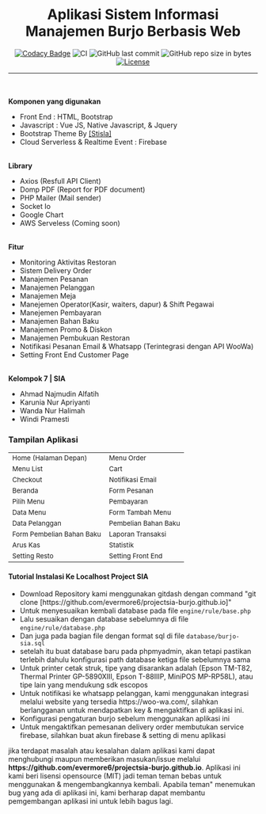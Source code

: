 <p align="center">
</p>

<h1 align="center">Aplikasi Sistem Informasi Manajemen Burjo Berbasis Web</h1>

<span align="center">

[![Codacy Badge](https://api.codacy.com/project/badge/Grade/139795be2c474f848c4994d7ecdc5924)](https://app.codacy.com/manual/haxorsprogramming/Nadha-Resto?utm_source=github.com&utm_medium=referral&utm_content=haxorsprogramming/Nadha-Resto&utm_campaign=Badge_Grade_Dashboard)
![CI](https://github.com/haxorsprogramming/Nadha-Resto/workflows/CI/badge.svg) ![GitHub last commit](https://img.shields.io/github/last-commit/haxorsprogramming/Nadha-Resto.svg) ![GitHub repo size in bytes](https://img.shields.io/github/repo-size/badges/shields.svg) [![License](https://img.shields.io/github/license/haxorsprogramming/Nadha-Laundry.svg)](LICENSE) 

</span>

<hr/>
<br/><br/>
<b>Komponen yang digunakan</b>
<ul>
<li>Front End : HTML, Bootstrap</li>
<li>Javascript : Vue JS, Native Javascript, & Jquery</li>
<li>Bootstrap Theme By <a href='https://demo.getstisla.com/index.html'>[Stisla]</a></li>
<li>Cloud Serverless & Realtime Event : Firebase</li>
</ul>
<br/>
<b>Library</b>
<ul>
<li>Axios (Resfull API Client)</li>
<li>Domp PDF (Report for PDF document)</li>
<li>PHP Mailer (Mail sender)</li>
<li>Socket Io</li>
<li>Google Chart</li>
<li>AWS Serveless (Coming soon)</li>
</ul>
<br/>
<b>Fitur</b>
<ul>
<li>Monitoring Aktivitas Restoran</li>
<li>Sistem Delivery Order</li>
<li>Manajemen Pesanan</li>
<li>Manajemen Pelanggan</li>
<li>Manajemen Meja</li>
<li>Manejemen Operator(Kasir, waiters, dapur) & Shift Pegawai</li>
<li>Manejemen Pembayaran</li>
<li>Manajemen Bahan Baku</li>
<li>Manajemen Promo & Diskon</li>
<li>Manajemen Pembukuan Restoran</li>
<li>Notifikasi Pesanan Email & Whatsapp (Terintegrasi dengan API WooWa)</li>
<li>Setting Front End Customer Page</li>
</ul>
<br/>
<b>Kelompok 7 | SIA</b>
<ul>
<li> Ahmad Najmudin Alfatih</li>
<li> Karunia Nur Apriyanti</li>
<li> Wanda Nur Halimah</li>
<li> Windi Pramesti</li>
</ul>

<h3>Tampilan Aplikasi</h3>

<table>
<!-- row -->
<tr>
<td>
<small>Home (Halaman Depan)</small>
</td>
<td>
<small>Menu Order</small>
</td>
</tr>
<!-- row -->
<tr>
<td>
<small>Menu List</small>
</td>
<td>
<small>Cart</small>
</td>
</tr>
<!-- row -->
<tr>
<td>
<small>Checkout</small>
</td>
<td>
<small>Notifikasi Email</small>
</td>
</tr>
<!-- row -->
<tr>
<td>
<small>Beranda</small>
</td>
<td>
<small>Form Pesanan</small>
</td>
</tr>
<!-- row -->
<tr>
<td>
<small>Pilih Menu</small>
</td>
<td>
<small>Pembayaran</small>
</td>
</tr>
<!-- row -->
<tr>
<td>
<small>Data Menu</small>
</td>
<td>
<small>Form Tambah Menu</small>
</td>
</tr>
<!-- row -->
<tr>
<td>
<small>Data Pelanggan</small>
</td>
<td>
<small>Pembelian Bahan Baku</small>
</td>
</tr>
<!-- row -->
<tr>
<td>
<small>Form Pembelian Bahan Baku</small>
</td>
<td>
<small>Laporan Transaksi</small>
</td>
</tr>
<!-- row -->
<tr>
<td>
<small>Arus Kas</small>
</td>
<td>
<small>Statistik</small>
</td>
</tr>
<!-- row -->
<tr>
<td>
<small>Setting Resto</small>
</td>
<td>
<small>Setting Front End</small>
</td>
</tr>
<!-- row -->
</table>

<h4><b>Tutorial Instalasi Ke Localhost Project SIA</b></h4>

<ul>
<li>Download Repository kami menggunakan gitdash dengan command "git clone [https://github.com/evermore6/projectsia-burjo.github.io]"</li>
<li> Untuk menyesuaikan kembali database pada file <code>engine/rule/base.php</code></li>
<li> Lalu sesuaikan dengan database sebelumnya di file <code>engine/rule/database.php</code></li>
<li> Dan juga pada bagian file dengan format sql di file <code>database/burjo-sia.sql</code></li>
<li> setelah itu buat database baru pada phpmyadmin, akan tetapi pastikan terlebih dahulu konfigurasi path database ketiga file sebelumnya sama</li>
<li> Untuk printer cetak struk, tipe yang disarankan adalah (Epson TM-T82, Thermal Printer GP-5890XIII, Epson T-88IIIP, MiniPOS MP-RP58L), atau tipe lain yang mendukung sdk escopos</li>
<li> Untuk notifikasi ke whatsapp pelanggan, kami menggunakan integrasi melalui website yang tersedia https://woo-wa.com/, silahkan berlangganan untuk mendapatkan key & mengaktifkan di aplikasi ini.</li>
<li> Konfigurasi pengaturan burjo sebelum menggunakan aplikasi ini</li>
<li> Untuk mengaktifkan pemesanan delivery order membutukan service firebase, silahkan buat akun firebase & setting di menu aplikasi</li>
</ul>

<p>jika terdapat masalah atau kesalahan dalam aplikasi kami dapat menghubungi maupun memberikan masukan/issue melalui <b>https://github.com/evermore6/projectsia-burjo.github.io</b>. Aplikasi ini kami beri lisensi opensource (MIT) jadi teman teman bebas untuk menggunakan & mengembangkannya kembali. Apabila teman" menemukan bug yang ada di aplikasi ini,
kami berharap dapat membantu pemgembangan aplikasi ini untuk lebih bagus lagi.</p
